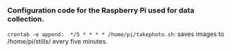 ### Configuration code for the Raspberry Pi used for data collection.
`crontab -e append:  */5 * * * * /home/pi/takephoto.sh`:
saves images to /home/pi/stills/ every five minutes.

